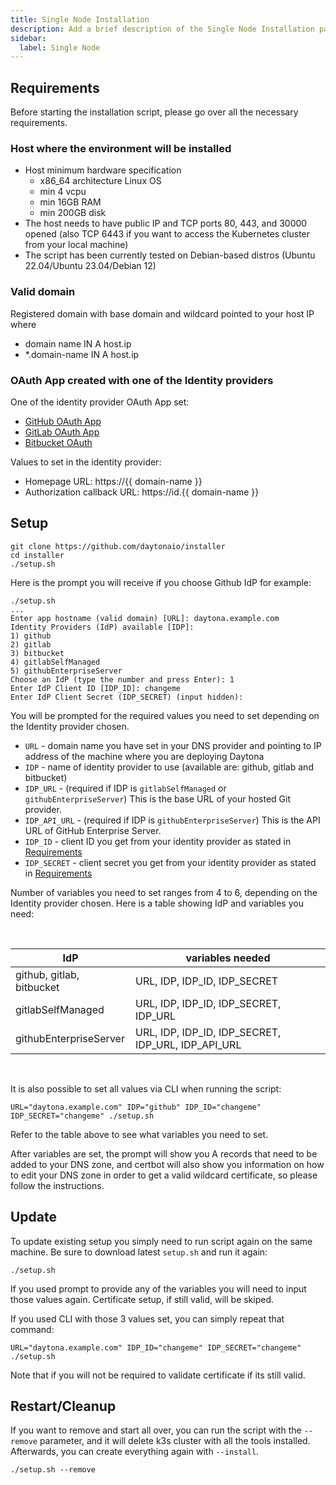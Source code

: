 ```yaml
---
title: Single Node Installation
description: Add a brief description of the Single Node Installation page here
sidebar:
  label: Single Node
---
```


## Requirements

Before starting the installation script, please go over all the necessary requirements.

### Host where the environment will be installed

* Host minimum hardware specification
    * x86_64 architecture Linux OS
    * min 4 vcpu
    * min 16GB RAM
    * min 200GB disk
* The host needs to have public IP and TCP ports 80, 443, and 30000 opened (also TCP 6443 if you want to access the Kubernetes cluster from your local machine)
* The script has been currently tested on Debian-based distros (Ubuntu 22.04/Ubuntu 23.04/Debian 12)

### Valid domain
Registered domain with base domain and wildcard pointed to your host IP where
* domain name IN A host.ip
* *.domain-name IN A host.ip

### OAuth App created with one of the Identity providers
One of the identity provider OAuth App set:
* [GitHub OAuth App](https://docs.github.com/en/apps/oauth-apps/building-oauth-apps/creating-an-oauth-app)
* [GitLab OAuth App](https://docs.gitlab.com/ee/integration/oauth_provider.html)
* [Bitbucket OAuth](https://support.atlassian.com/bitbucket-cloud/docs/use-oauth-on-bitbucket-cloud/)

Values to set in the identity provider:
* Homepage URL: https://{{ domain-name }}
* Authorization callback URL: https://id.{{ domain-name }}

## Setup

```
git clone https://github.com/daytonaio/installer
cd installer
./setup.sh
```

Here is the prompt you will receive if you choose Github IdP for example:
```
./setup.sh
...
Enter app hostname (valid domain) [URL]: daytona.example.com
Identity Providers (IdP) available [IDP]:
1) github
2) gitlab
3) bitbucket
4) gitlabSelfManaged
5) githubEnterpriseServer
Choose an IdP (type the number and press Enter): 1
Enter IdP Client ID [IDP_ID]: changeme
Enter IdP Client Secret (IDP_SECRET) (input hidden):
```

You will be prompted for the required values you need to set depending on the Identity provider chosen.

* `URL` - domain name you have set in your DNS provider and pointing to IP address of the machine where you are deploying Daytona
* `IDP` - name of identity provider to use (available are: github, gitlab and bitbucket)
* `IDP_URL` - (required if IDP is `gitlabSelfManaged` or `githubEnterpriseServer`) This is the base URL of your hosted Git provider.
* `IDP_API_URL` - (required if IDP is `githubEnterpriseServer`) This is the API URL of GitHub Enterprise Server.
* `IDP_ID` - client ID you get from your identity provider as stated in [Requirements](#requirements)
* `IDP_SECRET` - client secret you get from your identity provider as stated in [Requirements](#requirements)

Number of variables you need to set ranges from 4 to 6, depending on the Identity provider chosen. Here is a table showing IdP and variables you need:

<br>

| IdP     | variables needed     |
|--------------|--------------|
| github, gitlab, bitbucket | URL, IDP, IDP_ID, IDP_SECRET |
| gitlabSelfManaged | URL, IDP, IDP_ID, IDP_SECRET, IDP_URL |
| githubEnterpriseServer | URL, IDP, IDP_ID, IDP_SECRET, IDP_URL, IDP_API_URL |

<br>

It is also possible to set all values via CLI when running the script:
```
URL="daytona.example.com" IDP="github" IDP_ID="changeme" IDP_SECRET="changeme" ./setup.sh
```

Refer to the table above to see what variables you need to set.

After variables are set, the prompt will show you A records that need to be added to your DNS zone, and certbot will also show you information on how to edit your DNS zone in order to get a valid wildcard certificate, so please follow the instructions.

## Update

To update existing setup you simply need to run script again on the same machine. Be sure to download latest `setup.sh` and run it again:

```
./setup.sh
```

If you used prompt to provide any of the variables you will need to input those values again. Certificate setup, if still valid, will be skiped.

If you used CLI with those 3 values set, you can simply repeat that command:
```
URL="daytona.example.com" IDP_ID="changeme" IDP_SECRET="changeme" ./setup.sh
```

Note that if you will not be required to validate certificate if its still valid.

## Restart/Cleanup

If you want to remove and start all over, you can run the script with the `--remove` parameter, and it will delete k3s cluster with all the tools installed. Afterwards, you can create everything again with `--install`.

```
./setup.sh --remove
```